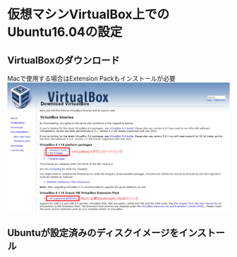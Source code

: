 # 仮想マシンVirtualBox上でのUbuntu16.04の設定

## VirtualBoxのダウンロード
Macで使用する場合はExtension Packもインストールが必要
<img src="https://raw.githubusercontent.com/bwv1011/tut-pr2020-pairing-sample-source/main/%E7%B5%B1%E6%8B%AC%E7%89%88/Ubuntu16.04_on_VirtualBox/virtualbox_webpage.png" >

## Ubuntuが設定済みのディスクイメージをインストール
